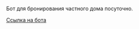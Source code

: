 Бот для бронирования частного дома посуточно.

<a href="https://t.me/Maurino_house_bot">Ссылка на бота</a>